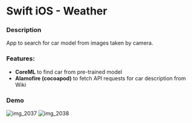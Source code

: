 # Swift iOS - Weather

### Description

App to search for car model from images taken by camera.

### Features:

* **CoreML** to find car from pre-trained model
* **Alamofire (cocoapod)** to fetch API requests for car description from Wiki

### Demo

![img_2037](https://user-images.githubusercontent.com/40731654/45009607-b1f54380-b03b-11e8-891c-b145d2956a46.PNG) ![img_2038](https://user-images.githubusercontent.com/40731654/45009609-b4579d80-b03b-11e8-9158-85e2781ee881.PNG)

